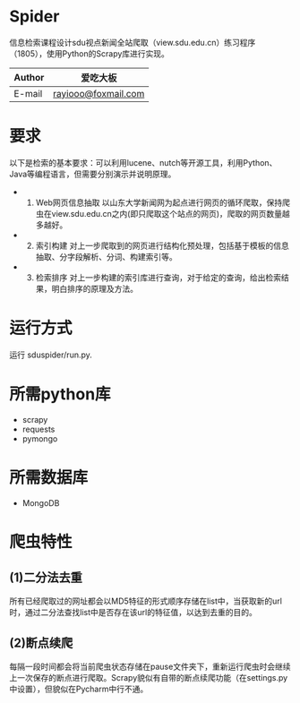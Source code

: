# Spider
信息检索课程设计sdu视点新闻全站爬取（view.sdu.edu.cn）练习程序（1805），使用Python的Scrapy库进行实现。

|Author|爱吃大板|
|---|---
|E-mail|rayiooo@foxmail.com
# 要求
以下是检索的基本要求：可以利用lucene、nutch等开源工具，利用Python、Java等编程语言，但需要分别演示并说明原理。
* 1. Web网页信息抽取
以山东大学新闻网为起点进行网页的循环爬取，保持爬虫在view.sdu.edu.cn之内(即只爬取这个站点的网页)，爬取的网页数量越多越好。

* 2. 索引构建
对上一步爬取到的网页进行结构化预处理，包括基于模板的信息抽取、分字段解析、分词、构建索引等。

* 3. 检索排序
对上一步构建的索引库进行查询，对于给定的查询，给出检索结果，明白排序的原理及方法。
# 运行方式
运行 sduspider/run.py.
# 所需python库
* scrapy
* requests
* pymongo
# 所需数据库
* MongoDB
# 爬虫特性
## (1)二分法去重
所有已经爬取过的网址都会以MD5特征的形式顺序存储在list中，当获取新的url时，通过二分法查找list中是否存在该url的特征值，以达到去重的目的。
## (2)断点续爬
每隔一段时间都会将当前爬虫状态存储在pause文件夹下，重新运行爬虫时会继续上一次保存的断点进行爬取。Scrapy貌似有自带的断点续爬功能（在settings.py中设置），但貌似在Pycharm中行不通。
